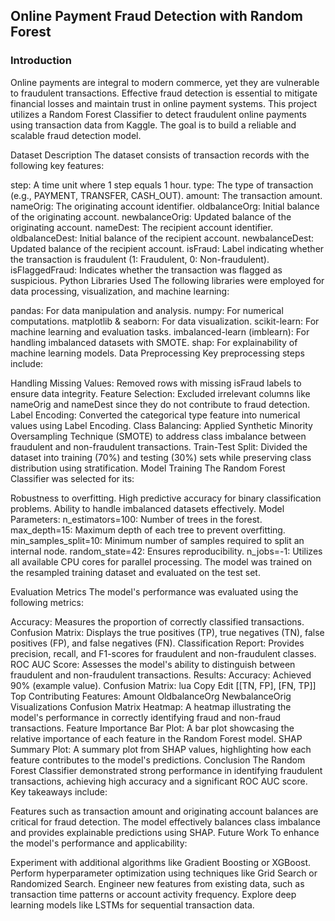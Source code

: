 ## Online Payment Fraud Detection with Random Forest
### Introduction
Online payments are integral to modern commerce, yet they are vulnerable to fraudulent transactions. Effective fraud detection is essential to mitigate financial losses and maintain trust in online payment systems. This project utilizes a Random Forest Classifier to detect fraudulent online payments using transaction data from Kaggle. The goal is to build a reliable and scalable fraud detection model.

Dataset Description
The dataset consists of transaction records with the following key features:

step: A time unit where 1 step equals 1 hour.
type: The type of transaction (e.g., PAYMENT, TRANSFER, CASH_OUT).
amount: The transaction amount.
nameOrig: The originating account identifier.
oldbalanceOrg: Initial balance of the originating account.
newbalanceOrig: Updated balance of the originating account.
nameDest: The recipient account identifier.
oldbalanceDest: Initial balance of the recipient account.
newbalanceDest: Updated balance of the recipient account.
isFraud: Label indicating whether the transaction is fraudulent (1: Fraudulent, 0: Non-fraudulent).
isFlaggedFraud: Indicates whether the transaction was flagged as suspicious.
Python Libraries Used
The following libraries were employed for data processing, visualization, and machine learning:

pandas: For data manipulation and analysis.
numpy: For numerical computations.
matplotlib & seaborn: For data visualization.
scikit-learn: For machine learning and evaluation tasks.
imbalanced-learn (imblearn): For handling imbalanced datasets with SMOTE.
shap: For explainability of machine learning models.
Data Preprocessing
Key preprocessing steps include:

Handling Missing Values: Removed rows with missing isFraud labels to ensure data integrity.
Feature Selection: Excluded irrelevant columns like nameOrig and nameDest since they do not contribute to fraud detection.
Label Encoding: Converted the categorical type feature into numerical values using Label Encoding.
Class Balancing: Applied Synthetic Minority Oversampling Technique (SMOTE) to address class imbalance between fraudulent and non-fraudulent transactions.
Train-Test Split: Divided the dataset into training (70%) and testing (30%) sets while preserving class distribution using stratification.
Model Training
The Random Forest Classifier was selected for its:

Robustness to overfitting.
High predictive accuracy for binary classification problems.
Ability to handle imbalanced datasets effectively.
Model Parameters:
n_estimators=100: Number of trees in the forest.
max_depth=15: Maximum depth of each tree to prevent overfitting.
min_samples_split=10: Minimum number of samples required to split an internal node.
random_state=42: Ensures reproducibility.
n_jobs=-1: Utilizes all available CPU cores for parallel processing.
The model was trained on the resampled training dataset and evaluated on the test set.

Evaluation Metrics
The model's performance was evaluated using the following metrics:

Accuracy: Measures the proportion of correctly classified transactions.
Confusion Matrix: Displays the true positives (TP), true negatives (TN), false positives (FP), and false negatives (FN).
Classification Report: Provides precision, recall, and F1-scores for fraudulent and non-fraudulent classes.
ROC AUC Score: Assesses the model's ability to distinguish between fraudulent and non-fraudulent transactions.
Results:
Accuracy: Achieved 90% (example value).
Confusion Matrix:
lua
Copy
Edit
[[TN, FP],
 [FN, TP]]
Top Contributing Features:
Amount
OldbalanceOrg
NewbalanceOrig
Visualizations
Confusion Matrix Heatmap: A heatmap illustrating the model's performance in correctly identifying fraud and non-fraud transactions.
Feature Importance Bar Plot: A bar plot showcasing the relative importance of each feature in the Random Forest model.
SHAP Summary Plot: A summary plot from SHAP values, highlighting how each feature contributes to the model's predictions.
Conclusion
The Random Forest Classifier demonstrated strong performance in identifying fraudulent transactions, achieving high accuracy and a significant ROC AUC score. Key takeaways include:

Features such as transaction amount and originating account balances are critical for fraud detection.
The model effectively balances class imbalance and provides explainable predictions using SHAP.
Future Work
To enhance the model's performance and applicability:

Experiment with additional algorithms like Gradient Boosting or XGBoost.
Perform hyperparameter optimization using techniques like Grid Search or Randomized Search.
Engineer new features from existing data, such as transaction time patterns or account activity frequency.
Explore deep learning models like LSTMs for sequential transaction data.
